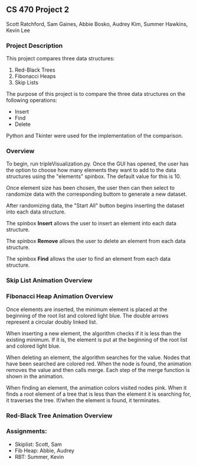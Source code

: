 ## CS 470 Project 2
Scott Ratchford, Sam Gaines, Abbie Bosko, Audrey Kim, Summer Hawkins, Kevin Lee

### Project Description
This project compares three data structures: 
  1. Red-Black Trees
  2. Fibonacci Heaps
  3. Skip Lists

The purpose of this project is to compare the three data structures on the following operations:
  * Insert
  * Find
  * Delete

Python and Tkinter were used for the implementation of the comparison.

### Overview
To begin, run tripleVisualization.py. Once the GUI has opened, the user has the option to choose how many elements they want to add to the data structures using the "elements" spinbox. The default value for this is 10.

Once element size has been chosen, the user then can then select to randomize data with the corresponding buttom to generate a new dataset.

After randomizing data, the "Start All" button begins inserting the dataset into each data structure.

The spinbox **Insert** allows the user to insert an element into each data structure. 

The spinbox **Remove** allows the user to delete an element from each data structure. 

The spinbox **Find** allows the user to find an element from each data structure.

### Skip List Animation Overview


### Fibonacci Heap Animation Overview
Once elements are inserted, the minimum element is placed at the beginning of the root list and colored light blue. The double arrows represent a circular doubly linked list. 

When inserting a new element, the algorithm checks if it is less than the existing minimum. If it is, the element is put at the beginning of the root list and colored light blue.

When deleting an element, the algorithm searches for the value. Nodes that have been searched are colored red. When the node is found, the animation removes the value and then calls merge. Each step of the merge function is shown in the animation.

When finding an element, the animation colors visited nodes pink. When it finds a root element of a tree that is less than the element it is searching for, it traverses the tree. If/when the element is found, it terminates.


### Red-Black Tree Animation Overview


### Assignments:
* Skiplist: Scott, Sam
* Fib Heap: Abbie, Audrey
* RBT: Summer, Kevin

